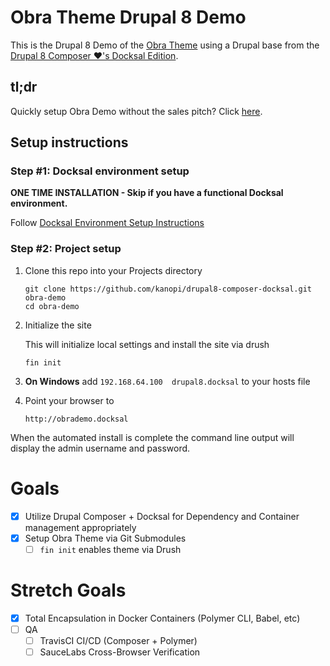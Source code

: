 # Obra Theme Drupal 8 Demo 

This is the Drupal 8 Demo of the [Obra Theme](https://github.com/alejandroq/obra-drupal-theme) using a Drupal base from the [Drupal 8 Composer ❤'s️ Docksal Edition](https://github.com/alejandroq/drupal8-composer-docksal). 

## tl;dr
Quickly setup Obra Demo without the sales pitch? Click [here](#cut-to-the-chase).

## Setup instructions

### Step #1: Docksal environment setup

**ONE TIME INSTALLATION - Skip if you have a functional Docksal environment.**  

Follow [Docksal Environment Setup Instructions](http://docksal.readthedocs.io/en/master/getting-started/env-setup)

<a name="cut-to-the-chase"></a>
### Step #2: Project setup

1. Clone this repo into your Projects directory

    ```
    git clone https://github.com/kanopi/drupal8-composer-docksal.git obra-demo
    cd obra-demo
    ```

2. Initialize the site

    This will initialize local settings and install the site via drush

    ```
    fin init
    ```

3. **On Windows** add `192.168.64.100  drupal8.docksal` to your hosts file

4. Point your browser to

    ```
    http://obrademo.docksal
    ```

When the automated install is complete the command line output will display the admin username and password.

# Goals
- [X] Utilize Drupal Composer + Docksal for Dependency and Container management appropriately
- [X] Setup Obra Theme via Git Submodules
    - [ ] `fin init` enables theme via Drush  

# Stretch Goals
- [X] Total Encapsulation in Docker Containers (Polymer CLI, Babel, etc)
- [ ] QA
    - [ ] TravisCI CI/CD (Composer + Polymer)
    - [ ] SauceLabs Cross-Browser Verification
